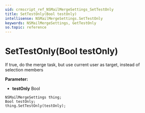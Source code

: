 ```yaml
---
uid: crmscript_ref_NSMailMergeSettings_SetTestOnly
title: SetTestOnly(Bool testOnly)
intellisense: NSMailMergeSettings.SetTestOnly
keywords: NSMailMergeSettings, GetTestOnly
so.topic: reference
---
```


# SetTestOnly(Bool testOnly)

If true, do the merge task, but use current user as target, instead of selection members

**Parameter:** 
 - **testOnly** Bool

```crmscript
NSMailMergeSettings thing;
Bool testOnly;
thing.SetTestOnly(testOnly);
```

